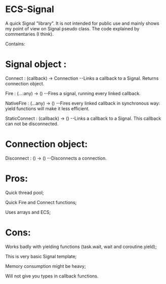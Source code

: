# ECS-Signal
A quick Signal "library".
It is not intended for public use and mainly shows my point of view on Signal pseudo class.
The code explained by commentaries (I think).

Contains:
# Signal object :
Connect : (callback) -> Connection --Links a callback to a Signal. Returns connection object.

Fire : (...:any) -> () --Fires a signal, running every linked callback.

NativeFire : (...any) -> () --Fires every linked callback in synchronous way: yield functions will make it less efficient.

StaticConnect : (callback) -> () --Links a callback to a Signal. This callback can not be disconnected.

# Connection object:
Disconnect : () -> () --Disconnects a connection.

# Pros:
Quick thread pool;

Quick Fire and Connect functions;

Uses arrays and ECS;

# Cons:
Works badly with yielding functions (task.wait, wait and coroutine.yield);

This is very basic Signal template;

Memory consumption might be heavy;

Will not give you types in callback functions.
